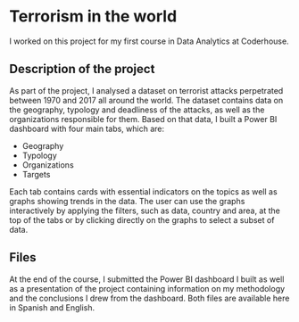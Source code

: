 # Terrorism in the world
I worked on this project for my first course in Data Analytics at Coderhouse.
## Description of the project
As part of the project, I analysed a dataset on terrorist attacks perpetrated between 1970 and 2017 all around the world. The dataset contains data on the geography, typology and deadliness of the attacks, as well as the organizations responsible for them.
Based on that data, I built a Power BI dashboard with four main tabs, which are:
* Geography
* Typology
* Organizations
* Targets

Each tab contains cards with essential indicators on the topics as well as graphs showing trends in the data.
The user can use the graphs interactively by applying the filters, such as data, country and area, at the top of the tabs or by clicking directly on the graphs to select a subset of data.

## Files

At the end of the course, I submitted the Power BI dashboard I built as well as a presentation of the project containing information on my methodology and the conclusions I drew from the dashboard.
Both files are available here in Spanish and English.
